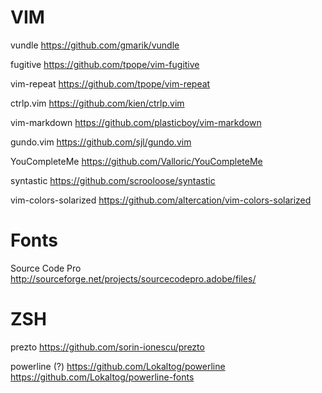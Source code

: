 # VIM

vundle
https://github.com/gmarik/vundle

fugitive
https://github.com/tpope/vim-fugitive

vim-repeat
https://github.com/tpope/vim-repeat

ctrlp.vim
https://github.com/kien/ctrlp.vim

vim-markdown
https://github.com/plasticboy/vim-markdown

gundo.vim
https://github.com/sjl/gundo.vim

YouCompleteMe
https://github.com/Valloric/YouCompleteMe

syntastic
https://github.com/scrooloose/syntastic

vim-colors-solarized
https://github.com/altercation/vim-colors-solarized


# Fonts

Source Code Pro
http://sourceforge.net/projects/sourcecodepro.adobe/files/

# ZSH

prezto
https://github.com/sorin-ionescu/prezto

powerline (?)
https://github.com/Lokaltog/powerline
https://github.com/Lokaltog/powerline-fonts

